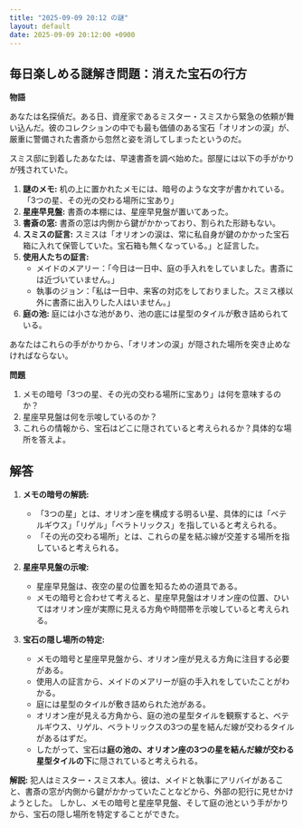 ```yaml
---
title: "2025-09-09 20:12 の謎"
layout: default
date: 2025-09-09 20:12:00 +0900
---
```

## 毎日楽しめる謎解き問題：消えた宝石の行方

**物語**

あなたは名探偵だ。ある日、資産家であるミスター・スミスから緊急の依頼が舞い込んだ。彼のコレクションの中でも最も価値のある宝石「オリオンの涙」が、厳重に警備された書斎から忽然と姿を消してしまったというのだ。

スミス邸に到着したあなたは、早速書斎を調べ始めた。部屋には以下の手がかりが残されていた。

1.  **謎のメモ:** 机の上に置かれたメモには、暗号のような文字が書かれている。「3つの星、その光の交わる場所に宝あり」
2.  **星座早見盤:** 書斎の本棚には、星座早見盤が置いてあった。
3.  **書斎の窓:** 書斎の窓は内側から鍵がかかっており、割られた形跡もない。
4.  **スミスの証言:** スミスは「オリオンの涙は、常に私自身が鍵のかかった宝石箱に入れて保管していた。宝石箱も無くなっている。」と証言した。
5.  **使用人たちの証言:**
    *   メイドのメアリー：「今日は一日中、庭の手入れをしていました。書斎には近づいていません。」
    *   執事のジョン：「私は一日中、来客の対応をしておりました。スミス様以外に書斎に出入りした人はいません。」
6.  **庭の池:** 庭には小さな池があり、池の底には星型のタイルが敷き詰められている。

あなたはこれらの手がかりから、「オリオンの涙」が隠された場所を突き止めなければならない。

**問題**

1.  メモの暗号「3つの星、その光の交わる場所に宝あり」は何を意味するのか？
2.  星座早見盤は何を示唆しているのか？
3.  これらの情報から、宝石はどこに隠されていると考えられるか？具体的な場所を答えよ。

## 解答

1.  **メモの暗号の解読:**
    *   「3つの星」とは、オリオン座を構成する明るい星、具体的には「ベテルギウス」「リゲル」「ベラトリックス」を指していると考えられる。
    *   「その光の交わる場所」とは、これらの星を結ぶ線が交差する場所を指していると考えられる。

2.  **星座早見盤の示唆:**
    *   星座早見盤は、夜空の星の位置を知るための道具である。
    *   メモの暗号と合わせて考えると、星座早見盤はオリオン座の位置、ひいてはオリオン座が実際に見える方角や時間帯を示唆していると考えられる。

3.  **宝石の隠し場所の特定:**
    *   メモの暗号と星座早見盤から、オリオン座が見える方角に注目する必要がある。
    *   使用人の証言から、メイドのメアリーが庭の手入れをしていたことがわかる。
    *   庭には星型のタイルが敷き詰められた池がある。
    *   オリオン座が見える方角から、庭の池の星型タイルを観察すると、ベテルギウス、リゲル、ベラトリックスの3つの星を結んだ線が交わるタイルがあるはずだ。
    *   したがって、宝石は**庭の池の、オリオン座の3つの星を結んだ線が交わる星型タイルの下**に隠されていると考えられる。

**解説:**
犯人はミスター・スミス本人。彼は、メイドと執事にアリバイがあること、書斎の窓が内側から鍵がかかっていたことなどから、外部の犯行に見せかけようとした。
しかし、メモの暗号と星座早見盤、そして庭の池という手がかりから、宝石の隠し場所を特定することができた。

